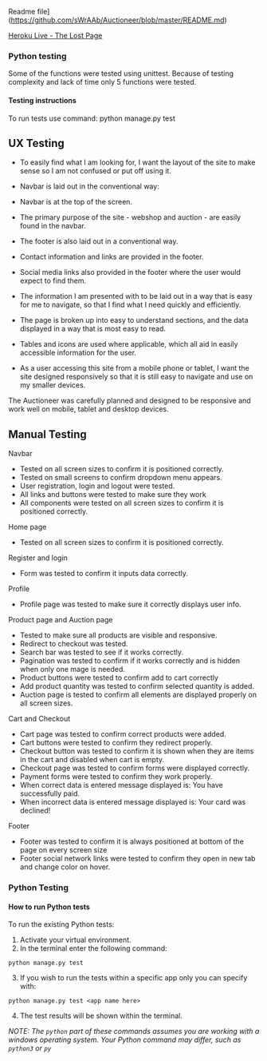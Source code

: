 Readme file](https://github.com/sWrAAb/Auctioneer/blob/master/README.md)

[Heroku Live - The Lost Page](https://the-auctioneer.herokuapp.com)

### Python testing

Some of the functions were tested using unittest.
Because of testing complexity and lack of time only 5 functions were tested.


#### Testing instructions

To run tests use command:  python manage.py test

## UX Testing

- To easily find what I am looking for, I want the layout of the site to make sense so I am not confused or put off using it.

- Navbar is laid out in the conventional way:

- Navbar is at the top of the screen.

- The primary purpose of the site - webshop and auction - are easily found in the navbar.

- The footer is also laid out in a conventional way.

- Contact information and links are provided in the footer.

- Social media links also provided in the footer where the user would expect to find them.

- The information I am presented with to be laid out in a way that is easy for me to navigate, so that I find what I need quickly and efficiently.

- The page is broken up into easy to understand sections, and the data displayed in a way that is most easy to read.

- Tables and icons are used where applicable, which all aid in easily accessible information for the user.
- As a user accessing this site from a mobile phone or tablet, I want the site designed responsively so that it is still easy to navigate and use on my smaller devices. 

The Auctioneer was carefully planned and designed to be responsive and work well on mobile, tablet and desktop devices.

## Manual Testing

Navbar

  - Tested on all screen sizes to confirm it is positioned correctly.
  - Tested on small screens to confirm dropdown menu appears.
  - User registration, login and logout were tested.
  - All links and buttons were tested to make sure they work
  - All components were tested  on all screen sizes to confirm it is positioned correctly.

Home page

- Tested on all screen sizes to confirm it is positioned correctly.

Register and login

  - Form was tested to confirm it inputs data correctly. 

Profile 
  - Profile page was tested to make sure it correctly displays user info.

Product page and Auction page
- Tested to make sure all products are visible and responsive.
- Redirect to checkout was tested.
- Search bar was tested to see if it works correctly.
- Pagination was tested to confirm if it works correctly and is hidden when only one mage is needed.
- Product buttons were tested to confirm add to cart correctly
- Add product quantity was tested to confirm selected quantity is added.
- Auction page is tested to confirm all elements are displayed properly on all screen sizes.

Cart and Checkout
- Cart page was tested to confirm correct products were added.
- Cart buttons were tested to confirm they redirect properly.
- Checkout button was tested to confirm it is shown when they are items in the cart and disabled when cart is empty.
- Checkout page was tested to confirm forms were displayed correctly.
- Payment forms were tested to confirm they work properly.
- When correct data is entered message displayed is: You have successfully paid.
- When incorrect data is entered message displayed is: Your card was declined!

Footer
- Footer was tested to confirm it is always positioned at bottom  of the page on every screen size
- Footer social network links were tested to confirm they open in new tab and change color on hover.

### Python Testing

#### How to run Python tests

To run the existing Python tests:
1. Activate your virtual environment.
2. In the terminal enter the following command:
```
python manage.py test
```
3. If you wish to run the tests within a specific app only you can specify with: 
```
python manage.py test <app name here>
```
4. The test results will be shown within the terminal.

_NOTE: The `python` part of these commands assumes you are working with a windows operating system. Your Python command may differ, such as `python3` or `py`_